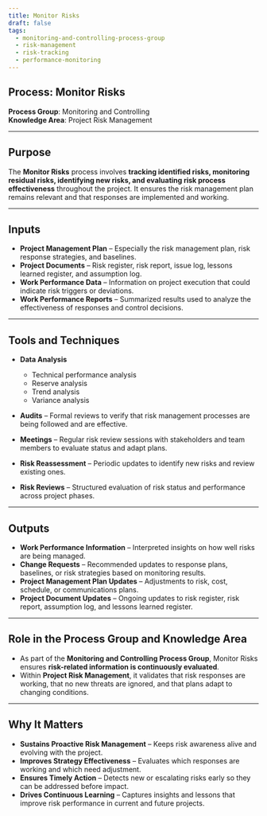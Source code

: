```yaml
---
title: Monitor Risks  
draft: false  
tags:  
  - monitoring-and-controlling-process-group  
  - risk-management  
  - risk-tracking  
  - performance-monitoring  
---
```


## Process: Monitor Risks

**Process Group**: Monitoring and Controlling  
**Knowledge Area**: Project Risk Management  

---

## Purpose

The **Monitor Risks** process involves **tracking identified risks, monitoring residual risks, identifying new risks, and evaluating risk process effectiveness** throughout the project. It ensures the risk management plan remains relevant and that responses are implemented and working.

---

## Inputs

- **Project Management Plan** – Especially the risk management plan, risk response strategies, and baselines.
- **Project Documents** – Risk register, risk report, issue log, lessons learned register, and assumption log.
- **Work Performance Data** – Information on project execution that could indicate risk triggers or deviations.
- **Work Performance Reports** – Summarized results used to analyze the effectiveness of responses and control decisions.

---

## Tools and Techniques

- **Data Analysis**  
  - Technical performance analysis  
  - Reserve analysis  
  - Trend analysis  
  - Variance analysis  

- **Audits** – Formal reviews to verify that risk management processes are being followed and are effective.
- **Meetings** – Regular risk review sessions with stakeholders and team members to evaluate status and adapt plans.
- **Risk Reassessment** – Periodic updates to identify new risks and review existing ones.
- **Risk Reviews** – Structured evaluation of risk status and performance across project phases.

---

## Outputs

- **Work Performance Information** – Interpreted insights on how well risks are being managed.
- **Change Requests** – Recommended updates to response plans, baselines, or risk strategies based on monitoring results.
- **Project Management Plan Updates** – Adjustments to risk, cost, schedule, or communications plans.
- **Project Document Updates** – Ongoing updates to risk register, risk report, assumption log, and lessons learned register.

---

## Role in the Process Group and Knowledge Area

- As part of the **Monitoring and Controlling Process Group**, Monitor Risks ensures **risk-related information is continuously evaluated**.
- Within **Project Risk Management**, it validates that risk responses are working, that no new threats are ignored, and that plans adapt to changing conditions.

---

## Why It Matters

- **Sustains Proactive Risk Management** – Keeps risk awareness alive and evolving with the project.
- **Improves Strategy Effectiveness** – Evaluates which responses are working and which need adjustment.
- **Ensures Timely Action** – Detects new or escalating risks early so they can be addressed before impact.
- **Drives Continuous Learning** – Captures insights and lessons that improve risk performance in current and future projects.
